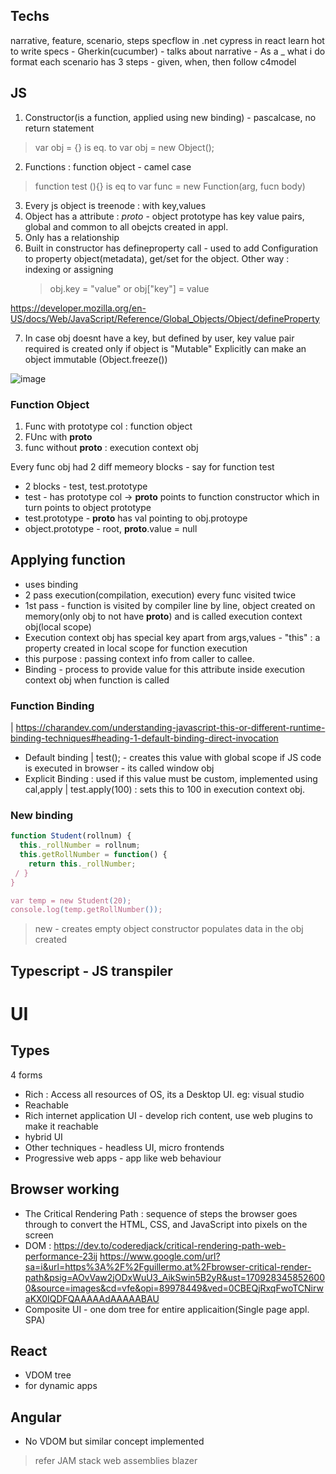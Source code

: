 ## Techs
narrative, feature, scenario, steps
specflow in .net
cypress in react
learn hot to write specs - Gherkin(cucumber) - talks about narrative - As a _ what i do format
each scenario has 3 steps - given, when, then
follow c4model

## JS
1. Constructor(is a function, applied using new binding) - pascalcase, no return statement
> var obj = {} is eq. to var obj = new Object();
2. Functions : function object - camel case
> function test (){} is eq to var func = new Function(arg, fucn body)  
3. Every js object is treenode : with key,values
4. Object has a attribute : _proto_ - object prototype has key value pairs, global and common to all obejcts created in appl.
5. Only has a relationship
6. Built in constructor has defineproperty call - used to add Configuration to property object(metadata), get/set for the object. 
   Other way : indexing or assigning
   > obj.key = "value" or obj["key"] = value 

  https://developer.mozilla.org/en-US/docs/Web/JavaScript/Reference/Global_Objects/Object/defineProperty

7. In case obj doesnt have a key, but defined by user, key value pair required is created only if object is "Mutable"
   Explicitly can make an object immutable (Object.freeze())

![image](https://github.com/Madhumitha7765/Bootcamp/assets/68181437/a1483672-7654-404e-8177-0b7e7e08d4e2)


### Function Object

1. Func with prototype col : function object
2. FUnc with __proto__
3. func without __proto__ : execution context obj

Every func obj had 2 diff memeory blocks - say for function test 
- 2 blocks - test, test.prototype
- test - has prototype col -> __proto__ points to function constructor which in turn points to object prototype
- test.prototype - __proto__ has val pointing to obj.protoype
- object.prototype - root, __proto__.value = null

## Applying function 
- uses binding
- 2 pass execution(compilation, execution) every func visited twice
- 1st pass - function is visited by compiler line by line, object created on memory(only obj to not have __proto__) and is called execution context obj(local scope)
- Execution context obj has special key apart from args,values - "this" : a property created in local scope for function execution
- this purpose : passing context info from caller to callee.
- Binding - process to provide value for this attribute inside execution context obj when function is called


### Function Binding
| https://charandev.com/understanding-javascript-this-or-different-runtime-binding-techniques#heading-1-default-binding-direct-invocation
- Default binding 
| test(); - creates this value with global scope
if JS code is executed in browser - its called window obj
- Explicit Binding : used if this value must be custom, implemented using cal,apply
| test.apply(100) : sets this to 100 in execution context obj.

### New binding

```js
function Student(rollnum) {
  this._rollNumber = rollnum;
  this.getRollNumber = function() {
    return this._rollNumber;
 / }
}

var temp = new Student(20);
console.log(temp.getRollNumber());
```
> new - creates empty object
> constructor populates data in the obj created


## Typescript - JS transpiler

# UI

## Types 
4 forms 
- Rich : Access all resources of OS, its a Desktop UI. eg: visual studio
- Reachable
- Rich internet application UI - develop rich content, use web plugins to make it reachable
- hybrid UI
- Other techniques - headless UI, micro frontends
- Progressive web apps - app like web behaviour

## Browser working

- The Critical Rendering Path :  sequence of steps the browser goes through to convert the HTML, CSS, and JavaScript into pixels on the screen
- DOM : https://dev.to/coderedjack/critical-rendering-path-web-performance-23ij
https://www.google.com/url?sa=i&url=https%3A%2F%2Fguillermo.at%2Fbrowser-critical-render-path&psig=AOvVaw2jODxWuU3_AikSwin5B2yR&ust=1709283458526000&source=images&cd=vfe&opi=89978449&ved=0CBEQjRxqFwoTCNirwaKX0IQDFQAAAAAdAAAAABAU
- Composite UI - one dom tree for entire applicaition(Single page appl. SPA)

## React
- VDOM tree
- for dynamic apps

## Angular 
- No VDOM but similar concept implemented

> refer JAM stack
> web assemblies
> blazer





